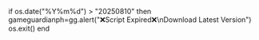 if os.date("%Y%m%d") > "20250810" then
gameguardianph=gg.alert("❌Script Expired❌\nDownload Latest Version")
os.exit()
end
